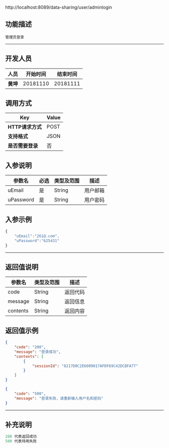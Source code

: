 http://localhost:8089/data-sharing/user/adminlogin

## 功能描述
```
管理员登录
```
---
## 开发人员
| 人员     | 开始时间 | 结束时间 |
| -------- | :------: | :------: |
| **黄坤** | 20181110 | 20181111 |

## 调用方式

| Key              | Value |
| ---------------- | ----- |
| **HTTP请求方式** | POST  |
| **支持格式**     | JSON  |
| **是否需要登录** | 否    |

## 入参说明



| 参数名    | 必选 | 类型及范围 | 描述     |
| --------- | ---- | ---------- | -------- |
| uEmail    | 是   | String     | 用户邮箱 |
| uPassword | 是   | String     | 用户密码 |

## 入参示例
```js
{
	"uEmail":"261@.com",
	"uPassword":"625431"
}
```

---

## 返回值说明
| 参数名   | 类型及范围 | 描述     |
| -------- | ---------- | -------- |
| code     | String     | 返回代码 |
| message  | String     | 返回信息 |
| contents | String     | 返回内容 |

## 返回值示例
```json
{
    "code": "200",
    "message": "登录成功",
    "contents": [
        {
            "sessionId": "8217D0C2E6009017AFDF69C42DCBFA77"
        }
    ]
}
```

```json
{
    "code": "500",
    "message": "登录失败，请重新输入用户名和密码"
}
```
---

## 补充说明
~~~js
200 代表返回成功
500 代表待用失败
~~~

